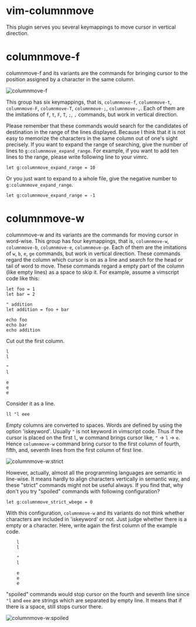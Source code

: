 vim-columnmove
================

This plugin serves you several keymappings to move cursor in vertical direction.

# columnmove-f
columnmove-f and its variants are the commands for bringing cursor to the position assigned by a character in the same column.

![columnmove-f](http://kura2.photozou.jp/pub/986/3080986/photo/199161494_org.v1394284952.gif)

This group has six keymappings, that is, `columnmove-f`, `columnmove-t`, `columnmove-F`, `columnmove-T`, `columnmove-;`, `columnmove-,`.  Each of them are the imitations of `f`, `t`, `F`, `T`, `;`, `,` commands, but work in vertical direction.

Please remember that these commands would search for the candidates of destination in the range of the lines displayed. Because I think that it is not easy to memorize the characters in the same column out of one's sight precisely. If you want to expand the range of searching, give the number of lines to `g:columnmove_expand_range`. For example, if you want to add ten lines to the range, please write following line to your vimrc.

`
	let g:columnmove_expand_range = 10
`

Or you just want to expand to a whole file, give the negative number to `g:columnmove_expand_range`.

`
	let g:columnmove_expand_range = -1
`


# columnmove-w
columnmove-w and its variants are the commands for moving cursor in word-wise.  This group has four keymappings, that is, `columnmove-w`, `columnmove-b`, `columnmove-e`, `columnmove-ge`. Each of them are the imitations of `w`, `b`, `e`, `ge` commands, but work in vertical direction. These commands regard the column which cursor is on as a line and search for the head or tail of word to move.  These commands regard a empty part of the column (like empty lines) as a space to skip it. For example, assume a vimscript code like this:

```vim
let foo = 1
let bar = 2

" addition
let addition = foo + bar

echo foo
echo bar
echo addition
```

Cut out the first column.

```
l
l

"
l

e
e
e
```

Consider it as a line.

`
ll "l eee
`

Empty columns are converted to spaces. Words are defined by using the option 'iskeyword'. Usually `"` is not keyword in vimscript code. Thus if the cursor is placed on the first `l`, w command brings cursor like, `"` -> `l` -> `e`.  Hence `columnmove-w` command bring cursor to the first column of fourth, fifth, and, seventh lines from the first column of first line.

![columnmove-w:strict](http://kura2.photozou.jp/pub/986/3080986/photo/199164951_org.v1394286992.gif)

However, actually, almost all the programming languages are semantic in line-wise. It means hardly to align characters vertically in semantic way, and these "strict" commands might not be useful always. If you find that, why don't you try "spoiled" commands with following configuration?

`
	let g:columnmove_strict_wbege = 0
`

With this configuration, `columnmove-w` and its variants do not think whether characters are included in 'iskeyword' or not. Just judge whether there is a empty or a character. Here, write again the first column of the example code.

```
	l
	l

	"
	l

	e
	e
	e
```

"spoiled" commands would stop cursor on the fourth and seventh line since `"l` and `eee` are strings which are separated by empty line. It means that if there is a space, still stops cursor there.

![columnmove-w:spoiled](http://kura2.photozou.jp/pub/986/3080986/photo/199165599_org.v1394287362.gif)

